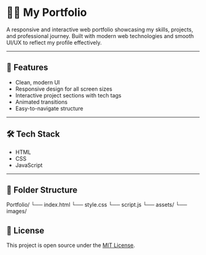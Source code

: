 # 🧑‍💻 My Portfolio

A responsive and interactive web portfolio showcasing my skills, projects, and professional journey. Built with modern web technologies and smooth UI/UX to reflect my profile effectively.

---

## 🚀 Features

- Clean, modern UI
- Responsive design for all screen sizes
- Interactive project sections with tech tags
- Animated transitions
- Easy-to-navigate structure

---

## 🛠️ Tech Stack

- HTML
- CSS
- JavaScript

---

## 📁 Folder Structure

Portfolio/
└── index.html
└── style.css
└── script.js
└── assets/
└── images/


## 📄 License

This project is open source under the [MIT License](LICENSE).
